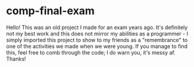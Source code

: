 # comp-final-exam

Hello! This was an old project I made for an exam years ago. It's definitely not my best work and this does not mirror my abilities as a programmer - I simply imported this project to show to my friends as a "remembrance" to one of the activities we made when we were young. If you manage to find this, feel free to comb through the code; I do warn you, it's messy af. Thanks!